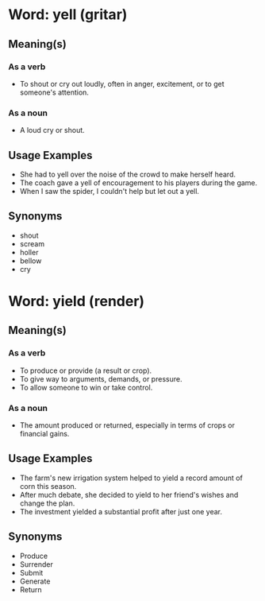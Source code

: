 # Word: yell (gritar)  
## Meaning(s)  
### As a verb  
- To shout or cry out loudly, often in anger, excitement, or to get someone's attention.  
### As a noun  
- A loud cry or shout.  

## Usage Examples  
- She had to yell over the noise of the crowd to make herself heard.  
- The coach gave a yell of encouragement to his players during the game.  
- When I saw the spider, I couldn't help but let out a yell.  

## Synonyms  
- shout  
- scream  
- holler  
- bellow  
- cry  

# Word: yield (render)  
## Meaning(s)  
### As a verb  
- To produce or provide (a result or crop).  
- To give way to arguments, demands, or pressure.  
- To allow someone to win or take control.  

### As a noun  
- The amount produced or returned, especially in terms of crops or financial gains.  

## Usage Examples  
- The farm's new irrigation system helped to yield a record amount of corn this season.  
- After much debate, she decided to yield to her friend's wishes and change the plan.  
- The investment yielded a substantial profit after just one year.  

## Synonyms  
- Produce  
- Surrender  
- Submit  
- Generate  
- Return  

